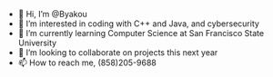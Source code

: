 - 👋 Hi, I’m @Byakou
- 👀 I’m interested in coding with C++ and Java, and cybersecurity
- 🌱 I’m currently learning Computer Science at San Francisco State University
- 💞️ I’m looking to collaborate on projects this next year
- 📫 How to reach me, (858)205-9688

<!---
Byakou/Byakou is a ✨ special ✨ repository because its `README.md` (this file) appears on your GitHub profile.
You can click the Preview link to take a look at your changes.
--->
